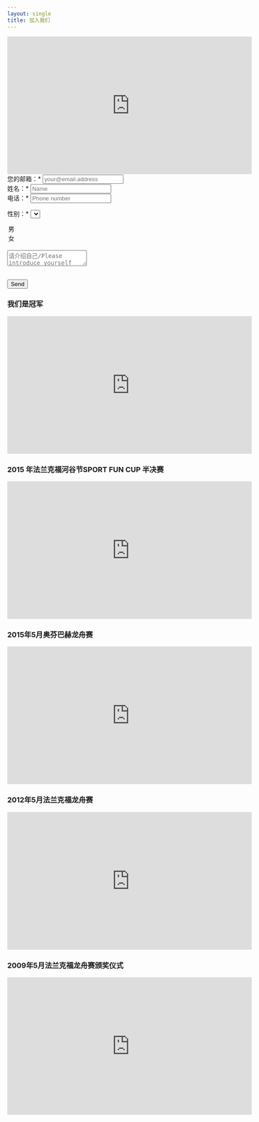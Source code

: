 ```yaml
---
layout: single
title: 加入我们
---
```


<iframe src="https://www.youtube.com/embed/2rK4RM2owW4" width="560" height="315" frameborder="0" allowfullscreen=""></iframe>

<form method="POST" action="http://formspree.io/song.xie@gmail.com">
  您的邮箱：*
  <input type="email" name="email" placeholder="your@email.address" required> <br>
  姓名：*
  <input type="text" name="name" placeholder="Name" required>  <br>
  电话：*
  <input type="text" name="phone" placeholder="Phone number" required>  <br> 
  
  性别：* 
  <select name="gender">
  <option value="Male">男</option>
  <option value="Female">女</option>
  </select>
  <br>
 
  <textarea name="self-introduction" placeholder="请介绍自己/Please introduce yourself" ></textarea> <br><br>
  <button type="submit">Send</button>
</form>


### 我们是冠军

<iframe src="https://www.youtube.com/embed/mQDFo81z-ss" width="560" height="315" frameborder="0" allowfullscreen=""></iframe>

### 2015 年法兰克福河谷节SPORT FUN CUP 半决赛

<iframe src="https://www.youtube.com/embed/vH2M_VG3NHo" width="560" height="315" frameborder="0" allowfullscreen=""></iframe>

### 2015年5月奥芬巴赫龙舟赛

<iframe class="video_iframe" style="z-index: 1;" src="http://v.qq.com/iframe/player.html?vid=q0163l95ghz&amp;width=560&amp;height=315&amp;auto=0" width="560" height="315" frameborder="0" allowfullscreen=""></iframe>

### 2012年5月法兰克福龙舟赛

<iframe src="https://www.youtube.com/embed/ka5catODA8E" width="560" height="315" frameborder="0" allowfullscreen=""></iframe>

### 2009年5月法兰克福龙舟赛颁奖仪式

<iframe src="https://www.youtube.com/embed/IMd47mMB9zM" width="560" height="315" frameborder="0" allowfullscreen=""></iframe>

